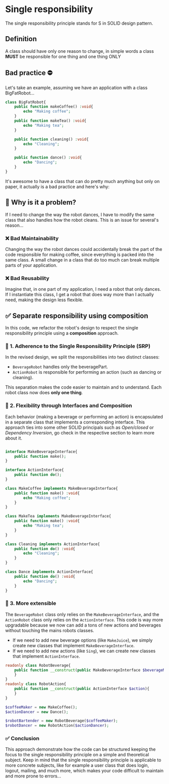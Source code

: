 # Single responsibility

The single responsibility principle stands for S in SOLID design pattern.

## Definition

A class should have only one reason to change, in simple words a class **MUST** be responsible for one thing and one thing ONLY


## Bad practice :no_entry:

Let's take an example, assuming we have an application with a class BigFatRobot...
```php
class BigFatRobot{
    public function makeCoffee() :void{
        echo "Making coffee";
    }
    public function makeTea() :void{
        echo "Making tea";
    }

    public function cleaning() :void{
        echo "Cleaning";
    }

    public function dance() :void{
        echo "Dancing";
    }
}
```
It's awesome to have a class that can do pretty much anything but only on paper,  it actually is a bad practice and here's why:

## 🚨 Why is it a problem?

If I need to change the way the robot dances, I have to modify the same class that also handles how the robot cleans. This is an issue for several's reason...

### ❌ Bad Maintainability
Changing the way the robot dances could accidentally break the part of the code responsible for making coffee, since everything is packed into the same class. A small change in a class that do too much can break multiple parts of your application.

### ❌ Bad Reusability
Imagine that, in one part of my application, I need a robot that only dances. If I instantiate this class, I get a robot that does way more than I actually need, making the design less flexible.

## ✅ Separate responsibility using composition

In this code, we refactor the robot's design to respect the single responsibility principle using a **composition** approach.

### 🔹 **1. Adherence to the Single Responsibility Principle (SRP)**

 In the revised design, we split the responsibilities into two distinct classes:

- `BeverageRobot` handles only the beveragePart.
- `ActionRobot` is responsible for performing an action (such as dancing or cleaning).

This separation makes the code easier to maintain and to understand. Each robot class now does **only one thing**.

### 🔹 **2. Flexibility through Interfaces and Composition**

Each behavior (making a beverage or performing an action) is encapsulated in a separate class that implements a corresponding interface. This approach ties into some other SOLID principals such as *Open/closed* or *Dependency Inversion*, go check in the respective section to learn more about it.

```php

interface MakeBeverageInterface{
    public function make();
}

interface ActionInterface{
    public function do();
}

class MakeCoffee implements MakeBeverageInterface{
    public function make() :void{
        echo "Making coffee";
    }
}

class MakeTea implements MakeBeverageInterface{
    public function make() :void{
        echo "Making tea";
    }
}

class Cleaning implements ActionInterface{
    public function do() :void{
        echo "Cleaning";
    }
}

class Dance implements ActionInterface{
    public function do() :void{
        echo "Dancing";
    }
}

```
### 🔹 **3. More extensible**

The `BeverageRobot` class only relies on the `MakeBeverageInterface`, and the `ActionRobot` class only relies on the `ActionInterface`. This code is way more upgradable because we now can add a tons of new actions and beverages without touching the mains robots classes.

- If we need to add new beverage options (like `MakeJuice`), we simply create new classes that implement `MakeBeverageInterface`.
- If we need to add new actions (like `Sing`), we can create new classes that implement `ActionInterface`.

```php
readonly class RobotBeverage{
    public function __construct(public MakeBeverageInterface $beverageMaker){
    }
}
readonly class RobotAction{
    public function __construct(public ActionInterface $action){
    }
}

$coffeeMaker = new MakeCoffee();
$actionDancer = new Dance();

$robotBartender = new RobotBeverage($coffeeMaker);
$robotDancer = new RobotAction($actionDancer);

```

### ✅ **Conclusion**

This approach demonstrate how the code can be structured keeping the focus to the single responsibility principle on a simple and theoretical subject. Keep in mind that the single responsibility principle is applicable to more concrete subjects, like for example a user class that does login, logout, mailing, and much more, which makes your code difficult to maintain and more prone to errors...